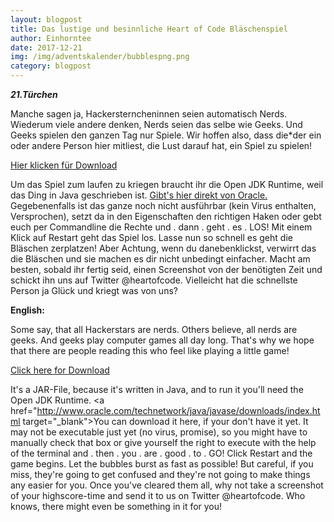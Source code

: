 ```yaml
---
layout: blogpost
title: Das lustige und besinnliche Heart of Code Bläschenspiel
author: Einhorntee
date: 2017-12-21
img: /img/adventskalender/bubblespng.png
category: blogpost
---
```


***21.Türchen***

Manche sagen ja, Hackersterncheninnen seien automatisch Nerds. Wiederum viele andere denken, Nerds seien das selbe wie Geeks. Und Geeks spielen den ganzen Tag nur Spiele.
Wir hoffen also, dass die*der ein oder andere Person hier mitliest, die Lust darauf hat, ein Spiel zu spielen!

<a href="/img/CrazyBubbles.jar">Hier klicken für Download</a><br>

Um das Spiel zum laufen zu kriegen braucht ihr die Open JDK Runtime, weil das Ding in Java geschrieben ist. <a href="http://www.oracle.com/technetwork/java/javase/downloads/index.html" target="_blank">Gibt's hier direkt von Oracle.</a>
Gegebenenfalls ist das ganze noch nicht ausführbar (kein Virus enthalten, Versprochen), setzt da in den Eigenschaften den richtigen Haken oder gebt euch per Commandline die Rechte und . dann . geht . es . LOS!
Mit einem Klick auf Restart geht das Spiel los. Lasse nun so schnell es geht die Bläschen zerplatzen! Aber Achtung, wenn du danebenklickst, verwirrt das die Bläschen und sie machen es dir nicht unbedingt einfacher.
Macht am besten, sobald ihr fertig seid, einen Screenshot von der benötigten Zeit und schickt ihn uns auf Twitter @heartofcode. Vielleicht hat die schnellste Person ja Glück und kriegt was von uns?


**English:**

Some say, that all Hackerstars are nerds. Others believe, all nerds are geeks. And geeks play computer games all day long.
That's why we hope that there are people reading this who feel like playing a little game!

<a href="/img/CrazyBubbles.jar">Click here for Download</a><br>

It's a JAR-File, because it's written in Java, and to run it you'll need the Open JDK Runtime. <a href="http://www.oracle.com/technetwork/java/javase/downloads/index.html target="_blank">You can download it here</a>, if your don't have it yet.
It may not be executable just yet (no virus, promise), so you might have to manually check that box or give yourself the right to execute with the help of the terminal and . then . you . are . good . to . GO!
Click Restart and the game begins. Let the bubbles burst as fast as possible! But careful, if you miss, they're going to get confused and they're not going to make things any easier for you.
Once you've cleared them all, why not take a screenshot of your highscore-time and send it to us on Twitter @heartofcode. Who knows, there might even be something in it for you!
